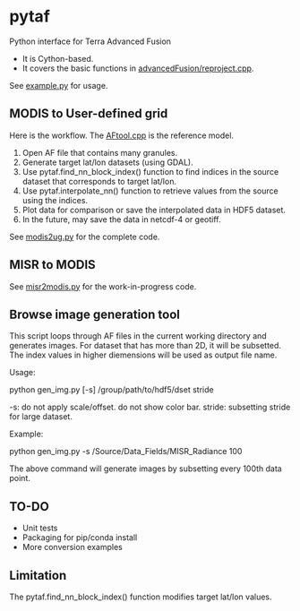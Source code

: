 # pytaf
Python interface for Terra Advanced Fusion

  * It is Cython-based.
  * It covers the basic functions in [advancedFusion/reproject.cpp](https://github.com/TerraFusion/advancedFusion/blob/master/src/reproject.cpp).

See [example.py](example.py) for usage.

## MODIS to User-defined grid

Here is the workflow. The [AFtool.cpp](https://github.com/TerraFusion/advancedFusion/blob/master/src/AFtool.cpp) is the reference model.

1. Open AF file that contains many granules.
2. Generate target lat/lon datasets (using GDAL).
3. Use pytaf.find_nn_block_index() function to find indices in the source
dataset that corresponds to target lat/lon.
4. Use pytaf.interpolate_nn() function to retrieve values from the source
using the indices.
5. Plot data for comparison or save the interpolated data in HDF5 dataset.
6. In the future, may save the data in  netcdf-4 or geotiff.

See [modis2ug.py](modis2ug.py) for the complete code.

## MISR to MODIS

See [misr2modis.py](misr2modis.py) for the work-in-progress code.

## Browse image generation tool

  This script loops through AF files in the current working directory and
  generates images. For dataset that has more than 2D, it will be subsetted.
  The index values in higher diemensions will be used as output file name. 

  Usage:

  python gen_img.py [-s] /group/path/to/hdf5/dset stride

  -s: do not apply scale/offset. do not show color bar.
  stride: subsetting stride for large dataset.

  Example:

  python gen_img.py -s /Source/Data_Fields/MISR_Radiance 100

  The above command will generate images by subsetting every 100th data point.
  
  
##  TO-DO
* Unit tests
* Packaging for pip/conda install
* More conversion examples

## Limitation

The pytaf.find_nn_block_index() function modifies target lat/lon values.

